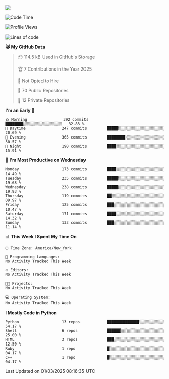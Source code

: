 
![](https://hit.yhype.me/github/profile?user_id=44564111)
<!--START_SECTION:waka-->
![Code Time](http://img.shields.io/badge/Code%20Time-24%20hrs%2049%20mins-blue)

![Profile Views](http://img.shields.io/badge/Profile%20Views-0-blue)

![Lines of code](https://img.shields.io/badge/From%20Hello%20World%20I%27ve%20Written-5.2%20million%20lines%20of%20code-blue)

**🐱 My GitHub Data** 

> 📦 114.5 kB Used in GitHub's Storage 
 > 
> 🏆 7 Contributions in the Year 2025
 > 
> 🚫 Not Opted to Hire
 > 
> 📜 70 Public Repositories 
 > 
> 🔑 12 Private Repositories 
 > 
**I'm an Early 🐤** 

```text
🌞 Morning                392 commits         ████████░░░░░░░░░░░░░░░░░   32.83 % 
🌆 Daytime                247 commits         █████░░░░░░░░░░░░░░░░░░░░   20.69 % 
🌃 Evening                365 commits         ████████░░░░░░░░░░░░░░░░░   30.57 % 
🌙 Night                  190 commits         ████░░░░░░░░░░░░░░░░░░░░░   15.91 % 
```
📅 **I'm Most Productive on Wednesday** 

```text
Monday                   173 commits         ████░░░░░░░░░░░░░░░░░░░░░   14.49 % 
Tuesday                  235 commits         █████░░░░░░░░░░░░░░░░░░░░   19.68 % 
Wednesday                238 commits         █████░░░░░░░░░░░░░░░░░░░░   19.93 % 
Thursday                 119 commits         ██░░░░░░░░░░░░░░░░░░░░░░░   09.97 % 
Friday                   125 commits         ███░░░░░░░░░░░░░░░░░░░░░░   10.47 % 
Saturday                 171 commits         ████░░░░░░░░░░░░░░░░░░░░░   14.32 % 
Sunday                   133 commits         ███░░░░░░░░░░░░░░░░░░░░░░   11.14 % 
```


📊 **This Week I Spent My Time On** 

```text
🕑︎ Time Zone: America/New_York

💬 Programming Languages: 
No Activity Tracked This Week

🔥 Editors: 
No Activity Tracked This Week

🐱‍💻 Projects: 
No Activity Tracked This Week

💻 Operating System: 
No Activity Tracked This Week
```

**I Mostly Code in Python** 

```text
Python                   13 repos            ██████████████░░░░░░░░░░░   54.17 % 
Shell                    6 repos             ██████░░░░░░░░░░░░░░░░░░░   25.00 % 
HTML                     3 repos             ███░░░░░░░░░░░░░░░░░░░░░░   12.50 % 
Ruby                     1 repo              █░░░░░░░░░░░░░░░░░░░░░░░░   04.17 % 
C++                      1 repo              █░░░░░░░░░░░░░░░░░░░░░░░░   04.17 % 
```




 Last Updated on 01/03/2025 08:16:35 UTC
<!--END_SECTION:waka-->
